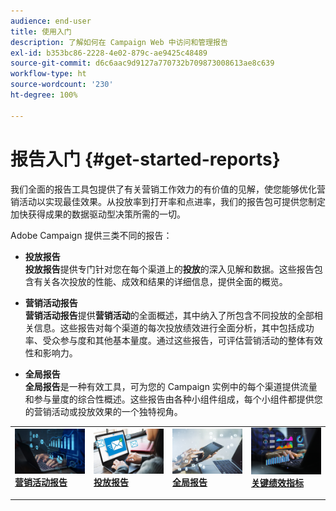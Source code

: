 ```yaml
---
audience: end-user
title: 使用入门
description: 了解如何在 Campaign Web 中访问和管理报告
exl-id: b353bc86-2228-4e02-879c-ae9425c48489
source-git-commit: d6c6aac9d9127a770732b709873008613ae8c639
workflow-type: ht
source-wordcount: '230'
ht-degree: 100%

---
```


# 报告入门 {#get-started-reports}

我们全面的报告工具包提供了有关营销工作效力的有价值的见解，使您能够优化营销活动以实现最佳效果。从投放率到打开率和点进率，我们的报告包可提供您制定加快获得成果的数据驱动型决策所需的一切。

Adobe Campaign 提供三类不同的报告：

* **投放报告**\
  **投放报告**&#x200B;提供专门针对您在每个渠道上的&#x200B;**投放**&#x200B;的深入见解和数据。这些报告包含有关各次投放的性能、成效和结果的详细信息，提供全面的概览。

* **营销活动报告**\
  **营销活动报告**&#x200B;提供&#x200B;**营销活动**&#x200B;的全面概述，其中纳入了所包含不同投放的全部相关信息。这些报告对每个渠道的每次投放绩效进行全面分析，其中包括成功率、受众参与度和其他基本量度。通过这些报告，可评估营销活动的整体有效性和影响力。

* **全局报告**\
  **全局报告**&#x200B;是一种有效工具，可为您的 Campaign 实例中的每个渠道提供流量和参与量度的综合性概述。这些报告由各种小组件组成，每个小组件都提供您的营销活动或投放效果的一个独特视角。

<table style="table-layout:fixed"><tr style="border: 0;">
<td>
<a href="campaign-reports.md">
<img alt="[营销活动报告概述]" src="assets/do-not-localize/campaign_report.jpeg">
</a>
<div>
<a href="campaign-reports.md"><strong>营销活动报告</strong></a>
</div>
<p>
</td>
<td>
<a href="delivery-reports.md">
<img alt="[投放报告见解]" src="assets/do-not-localize/email_report.jpeg">
</a>
<div><a href="delivery-reports.md"><strong>投放报告</strong>
</div>
<p>
</td>
<td>
<a href="global-reports.md">
<img alt="[全局报告摘要]" src="assets/do-not-localize/push_report.jpeg">
</a>
<div>
<a href="global-reports.md"><strong>全局报告</strong></a>
</div>
<p></td>
<td>
<a href="kpis.md">
<img alt="[关键绩效指标概述]" src="assets/do-not-localize/kpis.jpeg">
</a>
<div>
<a href="kpis.md"><strong>关键绩效指标</strong></a>
</div>
<p>
</td>
</tr></table>